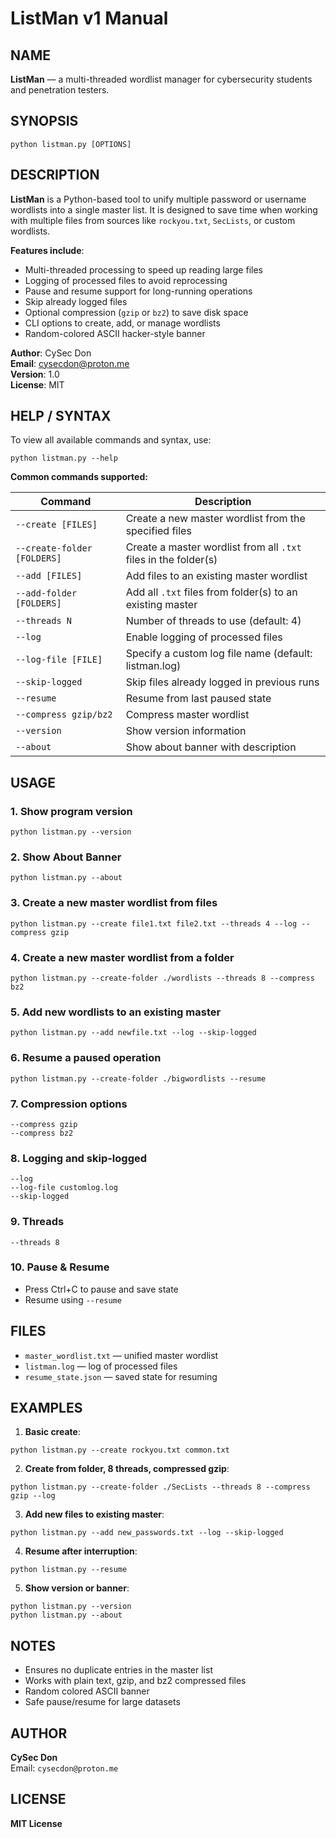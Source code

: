 # ListMan v1 Manual

## NAME
**ListMan** — a multi-threaded wordlist manager for cybersecurity students and penetration testers.

## SYNOPSIS
```
python listman.py [OPTIONS]
```

## DESCRIPTION
**ListMan** is a Python-based tool to unify multiple password or username wordlists into a single master list. It is designed to save time when working with multiple files from sources like `rockyou.txt`, `SecLists`, or custom wordlists.

**Features include**:

- Multi-threaded processing to speed up reading large files
- Logging of processed files to avoid reprocessing
- Pause and resume support for long-running operations
- Skip already logged files
- Optional compression (`gzip` or `bz2`) to save disk space
- CLI options to create, add, or manage wordlists
- Random-colored ASCII hacker-style banner

**Author**: CySec Don  
**Email**: cysecdon@proton.me  
**Version**: 1.0  
**License**: MIT

## HELP / SYNTAX
To view all available commands and syntax, use:
```
python listman.py --help
```

**Common commands supported:**

| Command | Description |
|---------|-------------|
| `--create [FILES]` | Create a new master wordlist from the specified files |
| `--create-folder [FOLDERS]` | Create a master wordlist from all `.txt` files in the folder(s) |
| `--add [FILES]` | Add files to an existing master wordlist |
| `--add-folder [FOLDERS]` | Add all `.txt` files from folder(s) to an existing master |
| `--threads N` | Number of threads to use (default: 4) |
| `--log` | Enable logging of processed files |
| `--log-file [FILE]` | Specify a custom log file name (default: listman.log) |
| `--skip-logged` | Skip files already logged in previous runs |
| `--resume` | Resume from last paused state |
| `--compress gzip/bz2` | Compress master wordlist |
| `--version` | Show version information |
| `--about` | Show about banner with description |

## USAGE

### 1. Show program version
```
python listman.py --version
```

### 2. Show About Banner
```
python listman.py --about
```

### 3. Create a new master wordlist from files
```
python listman.py --create file1.txt file2.txt --threads 4 --log --compress gzip
```

### 4. Create a new master wordlist from a folder
```
python listman.py --create-folder ./wordlists --threads 8 --compress bz2
```

### 5. Add new wordlists to an existing master
```
python listman.py --add newfile.txt --log --skip-logged
```

### 6. Resume a paused operation
```
python listman.py --create-folder ./bigwordlists --resume
```

### 7. Compression options
```
--compress gzip
--compress bz2
```

### 8. Logging and skip-logged
```
--log
--log-file customlog.log
--skip-logged
```

### 9. Threads
```
--threads 8
```

### 10. Pause & Resume
- Press Ctrl+C to pause and save state
- Resume using `--resume`

## FILES
- `master_wordlist.txt` — unified master wordlist
- `listman.log` — log of processed files
- `resume_state.json` — saved state for resuming

## EXAMPLES
1. **Basic create**:
```
python listman.py --create rockyou.txt common.txt
```

2. **Create from folder, 8 threads, compressed gzip**:
```
python listman.py --create-folder ./SecLists --threads 8 --compress gzip --log
```

3. **Add new files to existing master**:
```
python listman.py --add new_passwords.txt --log --skip-logged
```

4. **Resume after interruption**:
```
python listman.py --resume
```

5. **Show version or banner**:
```
python listman.py --version
python listman.py --about
```

## NOTES
- Ensures no duplicate entries in the master list
- Works with plain text, gzip, and bz2 compressed files
- Random colored ASCII banner
- Safe pause/resume for large datasets

## AUTHOR
**CySec Don**  
Email: `cysecdon@proton.me`

## LICENSE
**MIT License**

